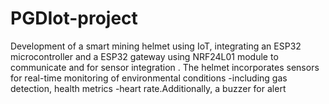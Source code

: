 # PGDIot-project
Development of a smart mining helmet using IoT, integrating an ESP32 microcontroller and a ESP32 gateway using NRF24L01 module to communicate and  for sensor integration . The helmet incorporates sensors for real-time monitoring of environmental conditions -including gas detection, health metrics -heart rate.Additionally, a buzzer for alert
